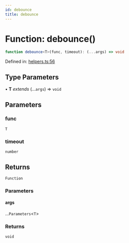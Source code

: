```yaml
---
id: debounce
title: debounce
---
```


<!-- DO NOT EDIT: this page is autogenerated from the type comments -->

# Function: debounce()

```ts
function debounce<T>(func, timeout): (...args) => void
```

Defined in: [helpers.ts:56](https://github.com/Romulad/cli-testing-library/blob/main/packages/cli-testing-library/src/helpers.ts#L56)

## Type Parameters

• **T** *extends* (...`args`) => `void`

## Parameters

### func

`T`

### timeout

`number`

## Returns

`Function`

### Parameters

#### args

...`Parameters`\<`T`\>

### Returns

`void`
